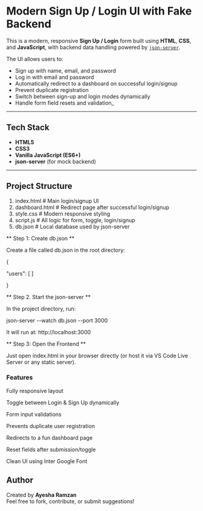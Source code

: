#  Modern Sign Up / Login UI with Fake Backend

This is a modern, responsive **Sign Up / Login** form built using **HTML**, **CSS**, and **JavaScript**, with backend data handling powered by [`json-server`](https://github.com/typicode/json-server).

The UI allows users to:
- Sign up with name, email, and password
- Log in with email and password
- Automatically redirect to a dashboard on successful login/signup
- Prevent duplicate registration
- Switch between sign-up and login modes dynamically
- Handle form field resets and validation_

---

## Tech Stack

- **HTML5**
- **CSS3**
- **Vanilla JavaScript (ES6+)**
- **json-server** (for mock backend)

---

##  Project Structure

1. index.html # Main login/signup UI
2. dashboard.html # Redirect page after successful login/signup
3. style.css # Modern responsive styling
4. script.js # All logic for form, toggle, login/signup
5. db.json # Local database used by json-server
   

** Step 1: Create db.json **

Create a file called db.json in the root directory:

{

  "users": [ ]
  
}

** Step 2. Start the json-server **

In the project directory, run:

json-server --watch db.json --port 3000

It will run at:
http://localhost:3000

** Step 3: Open the Frontend **
   
Just open index.html in your browser directly (or host it via VS Code Live Server or any static server).

### Features

Fully responsive layout

Toggle between Login & Sign Up dynamically

Form input validations

Prevents duplicate user registration

Redirects to a fun dashboard page

Reset fields after submission/toggle

Clean UI using Inter Google Font


##  Author

Created by **Ayesha Ramzan**  
Feel free to fork, contribute, or submit suggestions!
